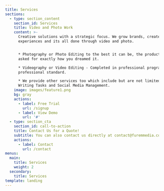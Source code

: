 ```yaml
---
title: Services
sections:
  - type: section_content
    section_id: Services
    title: Video and Photo Work
    content: >-
      Creative solutions with a strategic focus. We grow brands, create
      experiences and its all done through video and photo.


      * Photography or Photo Editing to the best it can be, the product you
      asked for exactly how you dreamed it.

      * Videography or Video Editing - Completed in professional programs to a
      professional standard.

      * We provide other services too which include but are not limited to:
      Writing Tasks and Social Media Management.
    image: images/feature1.png
    bg: gray
    actions:
      - label: Free Trial
        url: /signup
      - label: View Demo
        url: '#'
  - type: section_cta
    section_id: call-to-action
    title: Contact Us for a Quote!
    subtitle: You can also contact us directly at contact@furemmedia.co.uk
    actions:
      - label: Contact
        url: /contact
menus:
  main:
    title: Services
    weight: 2
  secondary:
    title: Services
template: landing
---
```

